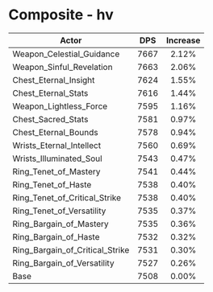 # Composite - hv
| Actor | DPS | Increase |
|---|:---:|:---:|
|Weapon_Celestial_Guidance|7667|2.12%|
|Weapon_Sinful_Revelation|7663|2.06%|
|Chest_Eternal_Insight|7624|1.55%|
|Chest_Eternal_Stats|7616|1.44%|
|Weapon_Lightless_Force|7595|1.16%|
|Chest_Sacred_Stats|7581|0.97%|
|Chest_Eternal_Bounds|7578|0.94%|
|Wrists_Eternal_Intellect|7560|0.69%|
|Wrists_Illuminated_Soul|7543|0.47%|
|Ring_Tenet_of_Mastery|7541|0.44%|
|Ring_Tenet_of_Haste|7538|0.40%|
|Ring_Tenet_of_Critical_Strike|7538|0.40%|
|Ring_Tenet_of_Versatility|7535|0.37%|
|Ring_Bargain_of_Mastery|7535|0.36%|
|Ring_Bargain_of_Haste|7532|0.32%|
|Ring_Bargain_of_Critical_Strike|7531|0.30%|
|Ring_Bargain_of_Versatility|7527|0.26%|
|Base|7508|0.00%|
